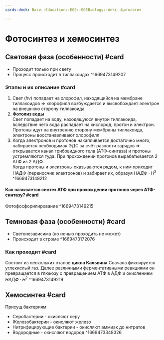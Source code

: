 ```yaml
---
cards-deck: Base::Education::EGE::EGEBiology::Anki::Цитология

---
```


# Фотосинтез и хемосинтез

## Световая фаза (особенности) #card
- Проходит только при свету
- Процесс происходит в тиллакоидах
^1669473149207

### Этапы и их описание #card 
1. Свет ($hv$) попадает на хлорофил, находящийся на мембране тиллакоидов => хлорофилл возбуждается и высвобождает электрон на внешнюю сторону тиллакоида
2. **Фотолиз воды**<br>Свет попадает на воду, находящуюся внутри тиллакоида, вследствие чего вода распадает на кислород, протон и электрон. Протоны идут на внутренню сторону мембраны тиллакоида, электроны восстанавливают хлорофилл
3. Когда электронов и протонов накапливается достаточно много, набирается необходимая ЭДС за счёт разности зарядов => открывается канал грибовидного тела (АТФ-синтаза) и протоны устремляются туда. При прохождении протонов вырабатывается 2 АТФ из 2 АДФ.<br>Когда протоны и электроны оказываются рядом, к ним приходит НАДФ (переносчик электронов) и забирает их, образуя $НАДФ \cdot H^2$ 
^1669473149212

#### Как называется синтез АТФ при прохождении протонов через АТФ-синтазу? #card 
Фотофосфорилирование
^1669473149215

## Темновая фаза (особенности) #card 
- Светонезависима (но ночью проходить не может)
- Происходит в строме
^1669473172076

### Как проходит #card
Состоит из нескольких этапов **цикла Кальвина**
Сначала фиксируется углекислый газ. Далее различными ферментативными реакциями он превращается в глюкозу с превращением АТФ в АДФ и окислением $НАДФ \cdot H^2$ 
^1669473149219

## Хемосинтез #card 
Присущ бактериям
- Серобактерии - окисляют серу
- Железобактерии - окисляют железо
- Нитрифицирующие бактерии - окисляют аммиак до нитратов
- Водородные - окисляют водород
^1669473348326
